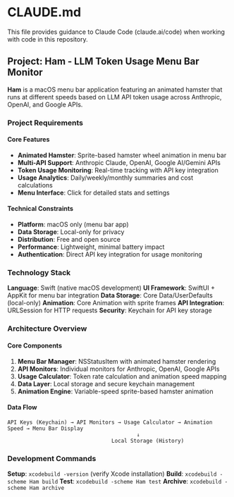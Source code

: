 # CLAUDE.md

This file provides guidance to Claude Code (claude.ai/code) when working with code in this repository.

## Project: Ham - LLM Token Usage Menu Bar Monitor

**Ham** is a macOS menu bar application featuring an animated hamster that runs at different speeds based on LLM API token usage across Anthropic, OpenAI, and Google APIs.

### Project Requirements

#### Core Features
- **Animated Hamster**: Sprite-based hamster wheel animation in menu bar
- **Multi-API Support**: Anthropic Claude, OpenAI, Google AI/Gemini APIs
- **Token Usage Monitoring**: Real-time tracking with API key integration
- **Usage Analytics**: Daily/weekly/monthly summaries and cost calculations
- **Menu Interface**: Click for detailed stats and settings

#### Technical Constraints
- **Platform**: macOS only (menu bar app)
- **Data Storage**: Local-only for privacy
- **Distribution**: Free and open source
- **Performance**: Lightweight, minimal battery impact
- **Authentication**: Direct API key integration for usage monitoring

### Technology Stack

**Language**: Swift (native macOS development)
**UI Framework**: SwiftUI + AppKit for menu bar integration
**Data Storage**: Core Data/UserDefaults (local-only)
**Animation**: Core Animation with sprite frames
**API Integration**: URLSession for HTTP requests
**Security**: Keychain for API key storage

### Architecture Overview

#### Core Components
1. **Menu Bar Manager**: NSStatusItem with animated hamster rendering
2. **API Monitors**: Individual monitors for Anthropic, OpenAI, Google APIs
3. **Usage Calculator**: Token rate calculation and animation speed mapping
4. **Data Layer**: Local storage and secure keychain management
5. **Animation Engine**: Variable-speed sprite-based hamster animation

#### Data Flow
```
API Keys (Keychain) → API Monitors → Usage Calculator → Animation Speed → Menu Bar Display
                                         ↓
                                 Local Storage (History)
```

### Development Commands

**Setup**: `xcodebuild -version` (verify Xcode installation)
**Build**: `xcodebuild -scheme Ham build`
**Test**: `xcodebuild -scheme Ham test`
**Archive**: `xcodebuild -scheme Ham archive`